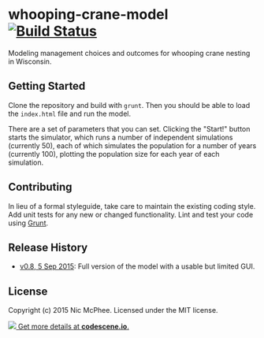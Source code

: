 # whooping-crane-model [![Build Status](https://secure.travis-ci.org/NicMcPhee/whooping-crane-model.png?branch=master)](http://travis-ci.org/NicMcPhee/whooping-crane-model)

Modeling management choices and outcomes for whooping crane nesting in Wisconsin.

## Getting Started

Clone the repository and build with `grunt`. Then you should be able to load the `index.html` file and run the model.

There are a set of parameters that you can set. Clicking the "Start!" button
starts the simulator, which runs a number of independent simulations (currently
50), each of which simulates the population for a number of years (currently
100), plotting the population size for each year of each simulation.

## Contributing
In lieu of a formal styleguide, take care to maintain the existing coding style. Add unit tests for any new or changed functionality. Lint and test your code using [Grunt](http://gruntjs.com/).

## Release History

 - [v0.8, 5 Sep 2015](https://github.com/NicMcPhee/whooping-crane-model/releases/tag/v0.8): Full version of the model with a usable but limited GUI.

## License
Copyright (c) 2015 Nic McPhee. Licensed under the MIT license.

[![](http://codescene.io/projects/2433/status.svg) Get more details at **codescene.io**.](http://codescene.io/projects/2433/jobs/latest-successful/results)

